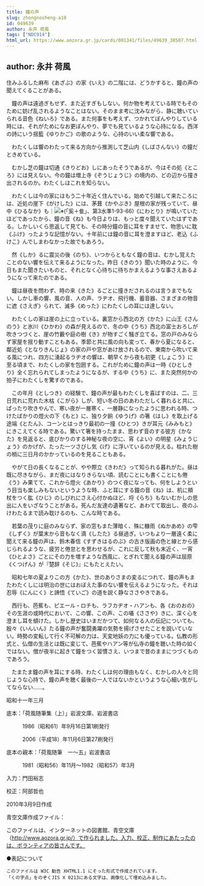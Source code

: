 ```yaml
---
title: 鐘の声
slug: zhongnosheng-a10
id: 049639
author: 永井 荷風
tags: ["NDC914"]
html_url: https://www.aozora.gr.jp/cards/001341/files/49639_38507.html
---
```


## author: 永井 荷風

住みふるした麻布《あざぶ》の家《いえ》の二階には、どうかすると、鐘の声の聞えてくることがある。

　鐘の声は遠過ぎもせず、また近すぎもしない。何か物を考えている時でもそのために妨げ乱されるようなことはない。そのまま考に沈みながら、静に聴いていられる音色《ねいろ》である。また何事をも考えず、つかれてぼんやりしている時には、それがためになお更ぼんやり、夢でも見ているような心持になる。西洋の詩にいう揺籃《ゆりかご》の歌のような、心持のいい柔な響である。

　わたくしは響のわたって来る方向から推測して芝山内《しばさんない》の鐘だときめている。

　むかし芝の鐘は切通《きりどお》しにあったそうであるが、今はその処《ところ》には見えない。今の鐘は増上寺《ぞうじょうじ》の境内の、どの辺から撞き出されるのか。わたくしはこれを知らない。

　わたくしは今の家にはもう二十年近く住んでいる。始めて引越して来たころには、近処の崖下《がけした》には、茅葺《かやぶき》屋根の家が残っていて、昼中《ひるなか》も｜![※(「奚＋隹」、第3水準1-93-66)](https://www.aozora.gr.jp/cards/001341/files/../../../gaiji/1-93/1-93-66.png)《にわとり》が鳴いていたほどであったから、鐘の音《ね》も今日よりは、もっと度々聞えていたはずである。しかしいくら思返して見ても、その時分鐘の音に耳をすませて、物思いに耽《ふけ》ったような記憶がない。十年前には鐘の音に耳を澄ますほど、老込《ふけこ》んでしまわなかった故でもあろう。

　然《しか》るに震災の後《のち》、いつからともなく鐘の音は、むかし覚えたことのない響を伝えて来るようになった。昨日《きのう》聞いた時のように、今日もまた聞きたいものと、それとなく心待ちに待ちかまえるような事さえあるようになって来たのである。

　鐘は昼夜を問わず、時の来《きた》るごとに撞きだされるのは言うまでもない。しかし車の響、風の音、人の声、ラヂオ、飛行機、蓄音器、さまざまの物音に遮《さえぎ》られて、滅多《めった》にわたくしの耳には達しない。

　わたくしの家は崖の上に立っている。裏窓から西北の方《かた》に山王《さんのう》と氷川《ひかわ》の森が見えるので、冬の中《うち》西北の富士おろしが吹きつづくと、崖の竹藪や庭の樹《き》が物すごく騒ぎ立てる。窓の戸のみならず家屋を揺り動すこともある。季節と共に風の向も変って、春から夏になると、鄰近処《となりきんじょ》の家の戸や窓があけ放されるので、東南から吹いて来る風につれ、四方に湧起るラヂオの響は、朝早くから夜も初更《しょこう》に至る頃まで、わたくしの家を包囲する。これがために鐘の声は一時《ひとしきり》全く忘れられてしまったようになるが、する中《うち》に、また突然何かの拍子にわたくしを驚すのである。

　この年月《としつき》の経験で、鐘の声が最もわたくしを喜ばすのは、二、三日荒れに荒れた木枯《こがら》しが、短い冬の日のあわただしく暮れると共に、ぱったり吹きやんで、寒い夜が一層寒く、一層静になったように思われる時、つけたばかりの燈火の下《もと》に、独り夕餉《ゆうげ》の箸《はし》を取上げる途端《とたん》、コーンとはっきり最初の一撞《ひとつ》きが耳元《みみもと》にきこえてくる時である。驚いて箸を持ったまま、思わず音のする彼方《かなた》を見返ると、底びかりのする神秘な夜の空に、宵《よい》の明星《みょうじょう》のかげが、たった一ツさびし気《げ》に浮いているのが見える。枯れた樹の梢に三日月のかかっているのを見ることもある。

　やがて日の長くなることが、やや際立《きわだ》って知られる暮れがた。昼は既に尽きながら、まだ夜にはなりきらない頃、読むことにも書くことにも倦《う》み果てて、これから燈火《あかり》のつく夜になっても、何をしようという目当も楽しみもないというような時、ふと耳にする鐘の音《ね》は、机に頬杖をつく肱《ひじ》のしびれにさえ心付かぬほど、埒《らち》もないむかしの思出に人をいざなうことがある。死んだ友達の遺著など、あわてて取出し、夜のふけわたるまで読み耽けるのも、こんな時である。

　若葉の茂りに庭のみならず、家の窓もまた薄暗く、殊に糠雨《ぬかあめ》の雫《しずく》が葉末から音もなく滴《したた》る昼過ぎ。いつもより一層遠く柔に聞えて来る鐘の声は、鈴木春信《すずきはるのぶ》の古き版画の色と線とから感じられるような、疲労と倦怠とを思わせるが、これに反して秋も末近く、一宵《ひとよさ》ごとにその力を増すような西風に、とぎれて聞える鐘の声は屈原《くつげん》が『楚辞《そじ》』にもたとえたい。

　昭和七年の夏よりこの方《かた》、世のありさまの変るにつれて、鐘の声もまたわたくしには明治の世にはおぼえた事のない響を伝えるようになった。それは忍辱《にんにく》と諦悟《ていご》の道を説く静なささやきである。

　西行も、芭蕉も、ピエール・ロチも、ラフカヂオ・ハアンも、各《おのおの》その生涯の或時代において、この響、この声、この囁《ささや》きに、深く心を澄まし耳を傾けた。しかし歴史はいまだかつて、如何なる人の伝記についても、殷々《いんいん》たる鐘の声が奮闘勇躍の気勢を揚げさせたことを説いていない。時勢の変転して行く不可解の力は、天変地妖の力にも優っている。仏教の形式と、仏僧の生活とは既に変じて、芭蕉やハアン等が仏寺の鐘を聴いた時の如くではない。僧が夜半に起きて鐘をつく習慣さえ、いつまで昔のままにつづくものであろう。

　たまたま鐘の声を耳にする時、わたくしは何の理由もなく、むかしの人々と同じような心持で、鐘の声を聴く最後の一人ではないかというような心細い気がしてならない……。

昭和十一年三月













底本：「荷風随筆集（上）」岩波文庫、岩波書店


　　　1986（昭和61）年9月16日第1刷発行

　　　2006（平成18）年11月6日第27刷発行

底本の親本：「荷風随筆　一～五」岩波書店

　　　1981（昭和56）年11月～1982（昭和57）年3月

入力：門田裕志

校正：阿部哲也

2010年3月9日作成

青空文庫作成ファイル：

このファイルは、インターネットの図書館、青空文庫（http://www.aozora.gr.jp/）で作られました。入力、校正、制作にあたったのは、ボランティアの皆さんです。











●表記について


	このファイルは W3C 勧告 XHTML1.1 にそった形式で作成されています。
	「くの字点」をのぞくJIS X 0213にある文字は、画像化して埋め込みました。